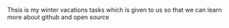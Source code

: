 Thsis is my winter vacations tasks which is given to us so that we can learn more about github and open source
